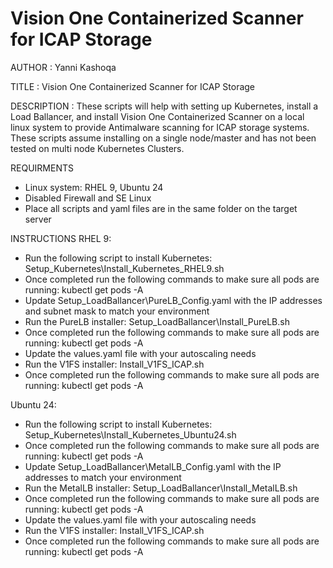# Vision One Containerized Scanner for ICAP Storage

AUTHOR		: Yanni Kashoqa

TITLE		: Vision One Containerized Scanner for ICAP Storage

DESCRIPTION	: These scripts will help with setting up Kubernetes, install a Load Ballancer, and install Vision One Containerized Scanner on a local linux system to provide Antimalware scanning for ICAP storage systems.  These scripts assume installing on a single node/master and has not been tested on multi node Kubernetes Clusters.

REQUIRMENTS
- Linux system: RHEL 9, Ubuntu 24
- Disabled Firewall and SE Linux
- Place all scripts and yaml files are in the same folder on the target server

INSTRUCTIONS
RHEL 9:
- Run the following script to install Kubernetes: Setup_Kubernetes\Install_Kubernetes_RHEL9.sh
- Once completed run the following commands to make sure all pods are running: kubectl get pods -A
- Update Setup_LoadBallancer\PureLB_Config.yaml with the IP addresses and subnet mask to match your environment
- Run the PureLB installer: Setup_LoadBallancer\Install_PureLB.sh
- Once completed run the following commands to make sure all pods are running: kubectl get pods -A
- Update the values.yaml file with your autoscaling needs
- Run the V1FS installer: Install_V1FS_ICAP.sh
- Once completed run the following commands to make sure all pods are running: kubectl get pods -A

Ubuntu 24:
- Run the following script to install Kubernetes: Setup_Kubernetes\Install_Kubernetes_Ubuntu24.sh
- Once completed run the following commands to make sure all pods are running: kubectl get pods -A
- Update Setup_LoadBallancer\MetalLB_Config.yaml with the IP addresses to match your environment
- Run the MetalLB installer: Setup_LoadBallancer\Install_MetalLB.sh
- Once completed run the following commands to make sure all pods are running: kubectl get pods -A
- Update the values.yaml file with your autoscaling needs
- Run the V1FS installer: Install_V1FS_ICAP.sh
- Once completed run the following commands to make sure all pods are running: kubectl get pods -A